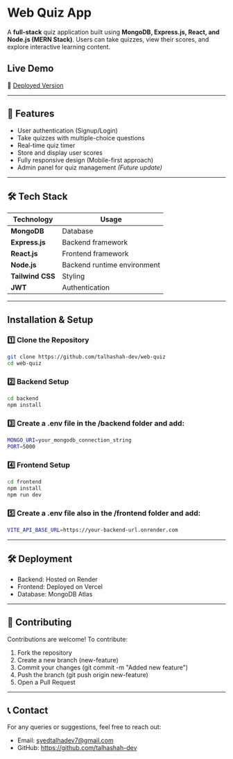 # Web Quiz App  

A **full-stack** quiz application built using **MongoDB, Express.js, React, and Node.js (MERN Stack)**. Users can take quizzes, view their scores, and explore interactive learning content.

## Live Demo  
🔗 [Deployed Version](https://web-quiz-loobia.vercel.app/) 

---

## 📌 Features  
- User authentication (Signup/Login)  
- Take quizzes with multiple-choice questions  
- Real-time quiz timer  
- Store and display user scores  
- Fully responsive design (Mobile-first approach)  
- Admin panel for quiz management *(Future update)*  

---

## 🛠 Tech Stack  
| Technology   | Usage                    |
|-------------|---------------------------|
| **MongoDB** | Database                   |
| **Express.js** | Backend framework        |
| **React.js** | Frontend framework        |
| **Node.js** | Backend runtime environment |
| **Tailwind CSS** | Styling               |
| **JWT** | Authentication                 |

---


## Installation & Setup  

### 1️⃣ Clone the Repository  
```sh
git clone https://github.com/talhashah-dev/web-quiz
cd web-quiz
```

### 2️⃣ Backend Setup
```sh
cd backend
npm install
```

### 3️⃣ Create a .env file in the /backend folder and add:
```sh
MONGO_URI=your_mongodb_connection_string
PORT=5000
```

### 4️⃣ Frontend Setup
```sh
cd frontend
npm install
npm run dev
```
### 5️⃣ Create a .env file also in the /frontend folder and add:
```sh
VITE_API_BASE_URL=https://your-backend-url.onrender.com
```
---

## 🛠 Deployment
- Backend: Hosted on Render
- Frontend: Deployed on Vercel
- Database: MongoDB Atlas
---

## 🤝 Contributing
Contributions are welcome! 
To contribute:
1. Fork the repository
2. Create a new branch (new-feature)
3. Commit your changes (git commit -m "Added new feature")
4. Push the branch (git push origin new-feature)
5. Open a Pull Request
---

## 📞 Contact
For any queries or suggestions, feel free to reach out:
- Email: syedtalhadev7@gmail.com
- GitHub: https://github.com/talhashah-dev




